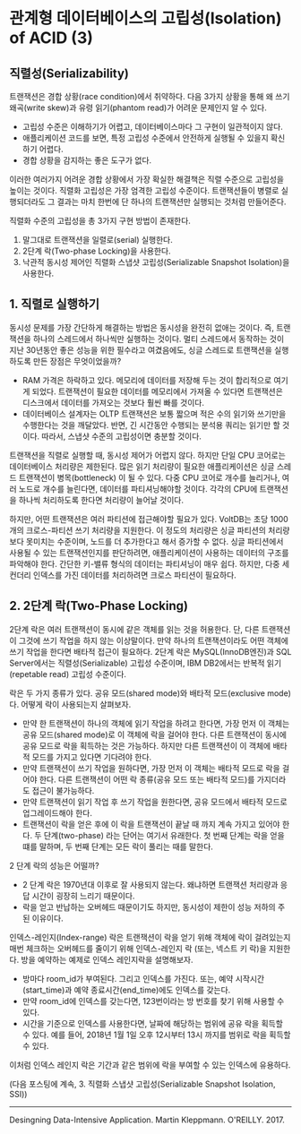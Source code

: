 

# 관계형 데이터베이스의 고립성(Isolation) of ACID (3)

## 직렬성(Serializability)

트랜잭션은 경합 상황(race condition)에서 취약하다. 다음 3가지 상황을 통해 왜 쓰기 왜곡(write skew)과 유령 읽기(phantom read)가 어려운 문제인지 알 수 있다.

- 고립성 수준은 이해하기가 어렵고, 데이터베이스마다 그 구현이 일관적이지 않다.
- 애플리케이션 코드를 보면, 특정 고립성 수준에서 안전하게 실행될 수 있을지 확신하기 어렵다.
- 경합 상황을 감지하는 좋은 도구가 없다.

이러한 여러가지 어려운 경합 상황에서 가장 확실한 해결책은 직렬 수준으로 고립성을 높이는 것이다. 직렬화 고립성은 가장 엄격한 고립성 수준이다. 트랜잭션들이 병렬로 실행되더라도 그 결과는 마치 한번에 단 하나의 트랜잭션만 실행되는 것처럼 만들어준다.

직렬화 수준의 고립성을 총 3가지 구현 방법이 존재한다.

1. 말그대로 트랜잭션을 일렬로(serial) 실행한다.
2. 2단계 락(Two-phase Locking)을 사용한다.
3. 낙관적 동시성 제어인 직렬화 스냅샷 고립성(Serializable Snapshot Isolation)을 사용한다.

## 1. 직렬로 실행하기

동시성 문제를 가장 간단하게 해결하는 방법은 동시성을 완전히 없애는 것이다. 즉, 트랜잭션을 하나의 스레드에서 하나씩만 실행하는 것이다. 멀티 스레드에서 동작하는 것이 지난 30년동안 좋은 성능을 위한 필수라고 여겼음에도, 싱글 스레드로 트랜잭션을 실행하도록 만든 장점은 무엇이었을까?

- RAM 가격은 하락하고 있다. 메모리에 데이터를 저장해 두는 것이 합리적으로 여기게 되었다. 트랜잭션이 필요한 데이터를 메모리에서 가져올 수 있다면 트랜잭션은 디스크에서 데이터를 가져오는 것보다 훨씬 빠를 것이다.
- 데이터베이스 설계자는 OLTP 트랜잭션은 보통 짧으며 적은 수의 읽기와 쓰기만을 수행한다는 것을 깨달았다. 반면, 긴 시간동안 수행되는 분석용 쿼리는 읽기만 할 것이다. 따라서, 스냅샷 수준의 고립성이면 충분할 것이다.

트랜잭션을 직렬로 실행할 때, 동시성 제어가 어렵지 않다. 하지만 단일 CPU 코어로는 데이터베이스 처리량은 제한된다. 많은 읽기 처리량이 필요한 애플리케이션은 싱글 스레드 트랜잭션이 병목(bottleneck) 이 될 수 있다. 다중 CPU 코어로 개수를 늘리거나, 여러 노드로 개수를 늘린다면, 데이터를 파티셔닝해야할 것이다. 각각의 CPU에 트랜잭션을 하나씩 처리하도록 한다면 처리량이 늘어날 것이다.

하지만, 어떤 트랜잭션은 여러 파티션에 접근해야할 필요가 있다. VoltDB는 초당 1000 개의 크로스-파티션 쓰기 처리량을 지원한다. 이 정도의 처리량은 싱글 파티션의 처리량보다 못미치는 수준이며, 노드를 더 추가한다고 해서 증가할 수 없다. 싱글 파티션에서 사용될 수 있는 트랜잭션인지를 판단하려면, 애플리케이션이 사용하는 데이터의 구조를 파악해야 한다. 간단한 키-밸류 형식의 데이터는 파티셔닝이 매우 쉽다. 하지만, 다중 세컨더리 인덱스를 가진 데이터를 처리하려면 크로스 파티션이 필요하다.

## 2. 2단계 락(Two-Phase Locking)

2단계 락은 여러 트랜잭션이 동시에 같은 객체를 읽는 것을 허용한다. 단, 다른 트랜잭션이 그것에 쓰기 작업을 하지 않는 이상말이다. 만약 하나의 트랜잭션이라도 어떤 객체에 쓰기 작업을 한다면 배타적 접근이 필요하다. 2단계 락은 MySQL(InnoDB엔진)과 SQL Server에서는 직렬성(Serializable) 고립성 수준이며, IBM DB2에서는 반복적 읽기(repetable read) 고립성 수준이다.

락은 두 가지 종류가 있다. 공유 모드(shared mode)와 배타적 모드(exclusive mode)다. 어떻게 락이 사용되는지 살펴보자.

- 만약 한 트랜잭션이 하나의 객체에 읽기 작업을 하려고 한다면, 가장 먼저 이 객체는 공유 모드(shared mode)로 이 객체에 락을 걸어야 한다. 다른 트랜잭션이 동시에 공유 모드로 락을 획득하는 것은 가능하다. 하지만 다른 트랜잭션이 이 객체에 배타적 모드를 가지고 있다면 기다려야 한다.
- 만약 트랜잭션이 쓰기 작업을 원하다면, 가장 먼저 이 객체는 배타적 모드로 락을 걸어야 한다. 다른 트랜잭션이 어떤 락 종류(공유 모드 또는 배타적 모드)를 가지더라도 접근이 불가능하다.
- 만약 트랜잭션이 읽기 작업 후 쓰기 작업을 원한다면, 공유 모드에서 배타적 모드로 업그레이드해야 한다. 
- 트랜잭션이 락을 얻은 후에 이 락을 트랜잭션이 끝날 때 까지 계속 가지고 있어야 한다. 두 단계(two-phase) 라는 단어는 여기서 유래한다. 첫 번째 단계는 락을 얻을 떄를 말하며, 두 번째 단계는 모든 락이 풀리는 때를 말한다.

2 단계 락의 성능은 어떨까?

- 2 단계 락은 1970년대 이후로 잘 사용되지 않는다. 왜냐하면 트랜잭션 처리량과 응답 시간이 굉장히 느리기 때문이다.
- 락을 얻고 반납하는 오버헤드 때문이기도 하지만, 동시성이 제한이 성능 저하의 주된 이유이다.

인덱스-레인지(Index-range) 락은 트랜잭션이 락을 얻기 위해 객체에 락이 걸려있는지 매번 체크하는 오버헤드를 줄이기 위해 인덱스-레인지 락 (또는, 넥스트 키 락)을 지원한다. 방을 예약하는 예제로 인덱스 레인지락을 설명해보자. 

- 방마다 room_id가 부여된다. 그리고 인덱스를 가진다. 또는, 예약 시작시간(start_time)과 예약 종료시간(end_time)에도 인덱스를 갖는다.
- 만약 room_id에 인덱스를 갖는다면, 123번이라는 방 번호를 찾기 위해 사용할 수 있다. 
- 시간을 기준으로 인덱스를 사용한다면, 날짜에 해당하는 범위에 공유 락을 획득할 수 있다. 예를 들어, 2018년 1월 1일 오후 12시부터 13시 까지를 범위로 락을 획득할 수 있다.

이처럼 인덱스 레인지 락은 기간과 같은 범위에 락을 부여할 수 있는 인덱스에 유용하다. 

(다음 포스팅에 계속, 3. 직렬화 스냅샷 고립성(Serializable Snapshot Isolation, SSI))

---

Desingning Data-Intensive Application. Martin Kleppmann. O'REILLY. 2017.

